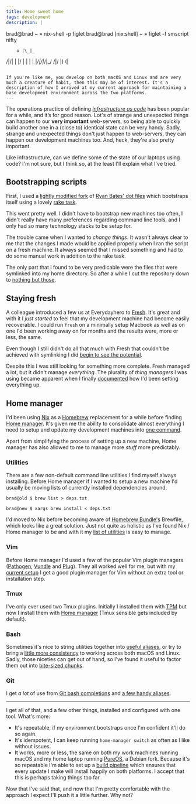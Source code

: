 ```yaml
---
title: Home sweet home
tags: development
description: |
  ```
  brad@brad
  ~ » nix-shell -p figlet
  brad@brad [nix:shell]
  ~ » figlet -f smscript nifty

        o |\_|_
  /|/|  | |/ |  |  |
   | |_/|/|_/|_/ \/|/
          |)      (|
  ```

  If you're like me, you develop on both macOS and Linux and are very much a creature of habit, then this may be of interest. It's a description of how I arrived at my current approach for maintaining a base development environment across the two platforms.
---
```


The operations practice of defining [_infrastructure as code_](https://en.wikipedia.org/wiki/Infrastructure_as_code) has been popular for a while, and it’s for good reason. Lot's of strange and unexpected things can happen to our **very important** web-servers, so being able to quickly build another one in a (close to) identical state can be very handy. Sadly, strange and unexpected things don't just happen to web-servers, they can happen our development machines too. And, heck, they're also pretty important.

Like infrastructure, can we define some of the state of our laptops using code? I'm not sure, but I think so, at the least I'll explain what I've tried.

## Bootstrapping scripts

First, I used a [lightly modified fork](https://github.com/bradparker/dotfiles/tree/174c7e07dfa137152fdd941fe187635bb30994f6) of [Ryan Bates' dot files](https://github.com/ryanb/dotfiles) which bootstraps itself using a lovely [rake task](https://github.com/ryanb/dotfiles/blob/ca4d95179b62ceb1a760a2922953edd01d75c382/Rakefile#L5).

This went pretty well. I didn't have to bootstrap new machines too often, I didn't really have many preferences regarding command line tools, and I only had so many technology stacks to be setup for. 

The trouble came when I wanted to _change things_. It wasn't always clear to me that the changes I made would be applied properly when I ran the script on a fresh machine. It always seemed that I missed something and had to do some manual work in addition to the rake task.

The only part that I found to be very predicable were the files that were symlinked into my home directory. So after a while I cut the repository down to [nothing but those](https://github.com/bradparker/dotfiles/tree/28b4dcf7e27d61badef3a29f97d8faef6cc66d0f).

## Staying fresh

A colleague introduced a few us at Everydayhero to [Fresh](https://freshshell.com/). It's great and with it I _just started_ to feel that my development machine had become easily recoverable. I could run `fresh` on a minimally setup Macbook as well as on one I'd been working away on for months and the results were, more or less, the same.

Even though I still didn't do all that much with Fresh that couldn't be achieved with symlinking I did [begin to see the potential](https://github.com/bradparker/dotfiles/blob/663a66ca5959edb20284b487f8580475ec37c822/freshrc#L32-L35).

Despite this I was still looking for something more complete. Fresh managed a lot, but it didn't manage _everything_. The plurality of _thing managers_ I was using became apparent when I finally [documented](https://github.com/bradparker/dotfiles/blob/9e990d99d4bb6b85a2d847d5f47131d974add526/README.md) how I'd been setting everything up.

## Home manager

I'd been using [Nix](nixos.org/nix/) as a [Homebrew](https://brew.sh/) replacement for a while before finding [Home manager](https://github.com/rycee/home-manager). It's given me the ability to consolidate almost everything I need to setup and update my development machines into [one command](https://github.com/bradparker/dotfiles/blob/master/README.md#0-optional-run-the-install-script).

Apart from simplifying the process of setting up a new machine, Home manager has also allowed to me to manage more _stuff_ more predictably.

### Utilities

There are a few non-default command line utilities I find myself always installing. Before Home manager if I wanted to setup a new machine I'd usually be moving lists of currently installed dependencies around.

```
brad@old $ brew list > deps.txt

brad@new $ xargs brew install < deps.txt
```

I'd moved to Nix before becoming aware of [Homebrew Bundle's](https://github.com/Homebrew/homebrew-bundle) Brewfile, which looks like a great solution. Just not quite as holistic as I've found Nix / Home manager to be and with it my [list of utilities](https://github.com/bradparker/dotfiles/blob/b721261ea5b1aae448c45e63d99069d79571ca75/nixpkgs/home.nix#L86-L122) is easy to manage.

### Vim

Before Home manager I'd used a few of the popular Vim plugin managers ([Pathogen](https://github.com/tpope/vim-pathogen), [Vundle](https://github.com/VundleVim/Vundle.vim) and [Plug](https://github.com/junegunn/vim-plug)). They all worked well for me, but with my [current setup](https://github.com/bradparker/dotfiles/blob/b721261ea5b1aae448c45e63d99069d79571ca75/nixpkgs/home.nix#L3-L32) I get a good plugin manager for Vim without an extra tool or installation step.

### Tmux

I've only ever used two Tmux plugins. Initially I installed them with [TPM](https://github.com/tmux-plugins/tpm) but now I install them with [Home manager](https://github.com/bradparker/dotfiles/blob/b721261ea5b1aae448c45e63d99069d79571ca75/nixpkgs/home.nix#L40-L48) (Tmux sensible gets included by default).

### Bash

Sometimes it's nice to string utilities together into [useful aliases](https://github.com/bradparker/dotfiles/blob/master/nixpkgs/programs/bash/fuzzy-cd.sh), or try to bring a [little more consistency](https://github.com/bradparker/dotfiles/blob/master/nixpkgs/programs/bash/clipboard.sh) to working across both macOS and Linux. Sadly, those niceties can get out of hand, so I've found it useful to factor them out into [bite-sized chunks](https://github.com/bradparker/dotfiles/blob/b721261ea5b1aae448c45e63d99069d79571ca75/nixpkgs/home.nix#L63-L84).

### Git

I get _a lot_ of use from [Git bash completions](https://github.com/bradparker/dotfiles/blob/master/nixpkgs/home.nix#L57-L59) and [a few handy aliases](https://github.com/bradparker/dotfiles/blob/master/nixpkgs/programs/git/gitconfig#L4-L12).

***

I get all of that, and a few other things, installed and configured with one tool. What's more: 

* It's repeatable, if my environment bootstraps once I'm confident it'll do so again. 
* It's idempotent, I can keep running `home-manager switch` as often as I like without issues.
* It works, more or less, the same on both my work machines running macOS and my home laptop running [PureOS](https://www.pureos.net/), a Debian fork. Because it's so repeatable I'm able to set up a [build pipeline](https://travis-ci.org/bradparker/dotfiles) which ensures that every update I make will install happily on both platforms. I accept that this is perhaps taking things too far.

Now that I've said that, and now that I'm pretty comfortable with the approach I expect I'll push it a little further. Why not?

